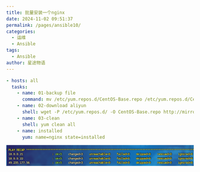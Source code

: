```yaml
---
title: 批量安装一个nginx
date: 2024-11-02 09:51:37
permalink: /pages/ansible10/
categories:
  - 运维
  - Ansible
tags:
  - Ansible
author: 星途物语
---
```

```yaml
- hosts: all
  tasks:
    - name: 01-backup file
      command: mv /etc/yum.repos.d/CentOS-Base.repo /etc/yum.repos.d/CentOS-Base.repo.back
    - name: 02-download aliyun
      shell: wget -P /etc/yum.repos.d/ -O CentOS-Base.repo http://mirrors.aliyun.com/repo/Centos-7.repo
    - name: 03-clean
      shell: yum clean all
    - name: installed
      yum: name=nginx state=installed
```
 <img src="/img/image-20240906144653368.png" alt="image-20240906144653368" style="zoom:80%;" />